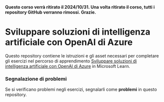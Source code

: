 **Questo corso verrà ritirato il **2024/10/31**. Una volta ritirato il corso, tutti i repository GitHub verranno rimossi. Grazie.**

# Sviluppare soluzioni di intelligenza artificiale con OpenAI di Azure

Questo repository contiene le istruzioni e gli asset necessari per completare gli esercizi nel percorso di apprendimento [Sviluppare soluzioni di intelligenza artificiale con OpenAI di Azure](https://learn.microsoft.com/training/paths/develop-ai-solutions-azure-openai/) in Microsoft Learn.

### Segnalazione di problemi

Se si verificano problemi negli esercizi, segnalarli come **problemi** in questo repository.
